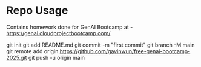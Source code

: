 # Repo Usage

Contains homework done for GenAI Bootcamp at - https://genai.cloudprojectbootcamp.com/

git init
git add README.md
git commit -m "first commit"
git branch -M main
git remote add origin https://github.com/gavinwun/free-genai-bootcamp-2025.git
git push -u origin main
